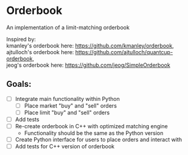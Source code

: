 # Orderbook
An implementation of a limit-matching orderbook

Inspired by:  
kmanley's orderbook here: https://github.com/kmanley/orderbook,  
ajtulloch's orderbook here: https://github.com/ajtulloch/quantcup-orderbook,  
jeog's orderbook here: https://github.com/jeog/SimpleOrderbook

## Goals:
- [ ] Integrate main functionality within Python
  - [ ] Place market "buy" and "sell" orders
  - [ ] Place limit "buy" and "sell" orders
- [ ] Add tests
- [ ] Re-create orderbook in C++ with optimized matching engine
  - Functionality should be the same as the Python version
- [ ] Create Python interface for users to place orders and interact with
- [ ] Add tests for C++ version of orderbook
